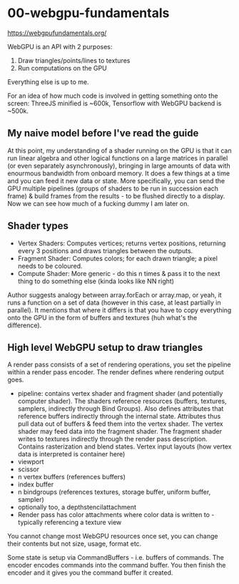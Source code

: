 # 00-webgpu-fundamentals

https://webgpufundamentals.org/

WebGPU is an API with 2 purposes:
1. Draw triangles/points/lines to textures
2. Run computations on the GPU

Everything else is up to me.

For an idea of how much code is involved in getting something onto the screen: ThreeJS minified is ~600k, Tensorflow with WebGPU backend is ~500k.

## My naive model before I've read the guide
At this point, my understanding of a shader running on the GPU is that it can run linear algebra and other logical functions on a large matrices in parallel (or even separately asynchronously), bringing in large amounts of data with enourmous bandwidth from onboard memory. It does a few things at a time and you can feed it new data or state. More specifically, you can send the GPU multiple pipelines (groups of shaders to be run in succession each frame) & build frames from the results - to be flushed directly to a display. Now we  can see how much of a fucking dummy I am later on.

## Shader types
- Vertex Shaders: Computes vertices; returns vertex positions, returning every 3 positions and draws triangles between the outputs.
- Fragment Shader: Computes colors; for each drawn triangle; a pixel needs to be coloured.
- Compute Shader: More generic - do this n times & pass it to the next thing to do something else (kinda looks like NN right)

Author suggests analogy between array.forEach or array.map, or yeah, it runs a function on a set of data (however in this case, at least partially in parallel). It mentions that where it differs is that you have to copy everything onto the GPU in the form of buffers and textures (huh what's the difference).

## High level WebGPU setup to draw triangles

A render pass consists of a set of rendering operations, you set the pipeline within a render pass encoder. The render defines where rendering output goes.

- pipeline: contains vertex shader and fragment shader (and potentially computer shader). The shaders reference resources (buffers, textures, samplers, indirectly through Bind Groups). Also defines attributes that reference buffers indirectly through the internal state. Attributes thus pull data out of buffers & feed them into the vertex shader. The vertex shader may feed data into the fragment shader. The fragment shader writes to textures indirectly through the render pass description. Contains rasterization and blend states. Vertex input layouts (how vertex data is interpreted is container here)
- viewport
- scissor
- n vertex buffers (references buffers)
- index buffer
- n bindgroups (references textures, storage buffer, uniform buffer, sampler)
- optionally too, a depthstencilattachment
- Render pass has color attachments where color data is written to - typically referencing a texture view

You cannot change most WebGPU resources once set, you can change their contents but not size, usage, format etc.

Some state is setup via CommandBuffers - i.e. buffers of commands. The encoder encodes commands into the command buffer. You then finish the encoder and it gives you the command buffer it created.
